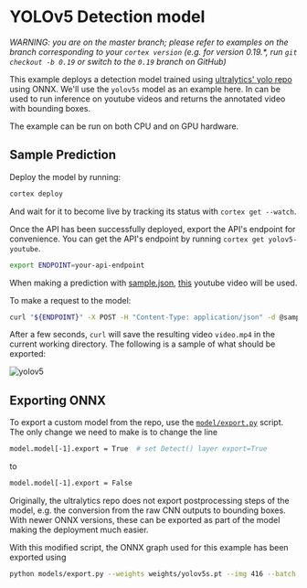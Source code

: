 # YOLOv5 Detection model

_WARNING: you are on the master branch; please refer to examples on the branch corresponding to your `cortex version` (e.g. for version 0.19.*, run `git checkout -b 0.19` or switch to the `0.19` branch on GitHub)_

This example deploys a detection model trained using [ultralytics' yolo repo](https://github.com/ultralytics/yolov5) using ONNX.
We'll use the `yolov5s` model as an example here.
In can be used to run inference on youtube videos and returns the annotated video with bounding boxes.

The example can be run on both CPU and on GPU hardware.

## Sample Prediction

Deploy the model by running:

```bash
cortex deploy
```

And wait for it to become live by tracking its status with `cortex get --watch`.

Once the API has been successfully deployed, export the API's endpoint for convenience. You can get the API's endpoint by running `cortex get yolov5-youtube`.

```bash
export ENDPOINT=your-api-endpoint
```

When making a prediction with [sample.json](sample.json), [this](https://www.youtube.com/watch?v=aUdKzb4LGJ) youtube video will be used.

To make a request to the model:

```bash
curl "${ENDPOINT}" -X POST -H "Content-Type: application/json" -d @sample.json --output video.mp4
```

After a few seconds, `curl` will save the resulting video `video.mp4` in the current working directory. The following is a sample of what should be exported:

![yolov5](https://user-images.githubusercontent.com/26958764/86545098-e0dce900-bf34-11ea-83a7-8fd544afa11c.gif)


## Exporting ONNX

To export a custom model from the repo, use the [`model/export.py`](https://github.com/ultralytics/yolov5/blob/master/models/export.py) script.
The only change we need to make is to change the line

```bash
model.model[-1].export = True  # set Detect() layer export=True
```

to

```bash
model.model[-1].export = False
```

Originally, the ultralytics repo does not export postprocessing steps of the model, e.g. the conversion from the raw CNN outputs to bounding boxes.
With newer ONNX versions, these can be exported as part of the model making the deployment much easier.

With this modified script, the ONNX graph used for this example has been exported using
```bash
python models/export.py --weights weights/yolov5s.pt --img 416 --batch 1
```
